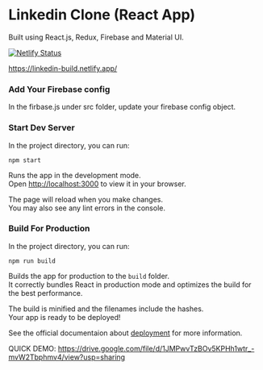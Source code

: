 # Linkedin Clone (React App)

Built using React.js, Redux, Firebase and Material UI.

[![Netlify Status](https://api.netlify.com/api/v1/badges/f20284e8-8a17-4cc8-90f1-bd9a6d5d6ba6/deploy-status)](https://app.netlify.com/sites/linkedin-build/deploys)

https://linkedin-build.netlify.app/

### Add Your Firebase config

In the firbase.js under src folder, update your firebase config object.

### Start Dev Server

In the project directory, you can run:

`npm start`

Runs the app in the development mode.\
Open [http://localhost:3000](http://localhost:3000) to view it in your browser.

The page will reload when you make changes.\
You may also see any lint errors in the console.

### Build For Production

In the project directory, you can run:

`npm run build`

Builds the app for production to the `build` folder.\
It correctly bundles React in production mode and optimizes the build for the best performance.

The build is minified and the filenames include the hashes.\
Your app is ready to be deployed!

See the official documentaion about [deployment](https://facebook.github.io/create-react-app/docs/deployment) for more information.


QUICK DEMO:
https://drive.google.com/file/d/1JMPwvTzBOv5KPHh1wtr_-mvW2Tbphmv4/view?usp=sharing




